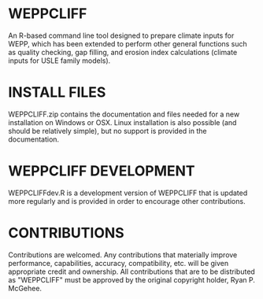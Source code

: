 # WEPPCLIFF
An R-based command line tool designed to prepare climate inputs for WEPP, which has been extended to perform other general functions such as quality checking, gap filling, and erosion index calculations (climate inputs for USLE family models).

# INSTALL FILES
WEPPCLIFF.zip contains the documentation and files needed for a new installation on Windows or OSX. Linux installation is also possible (and should be relatively simple), but no support is provided in the documentation.

# WEPPCLIFF DEVELOPMENT
WEPPCLIFFdev.R is a development version of WEPPCLIFF that is updated more regularly and is provided in order to encourage other contributions.

# CONTRIBUTIONS
Contributions are welcomed. Any contributions that materially improve performance, capabilities, accuracy, compatibility, etc. will be given appropriate credit and ownership. All contributions that are to be distributed as "WEPPCLIFF" must be approved by the original copyright holder, Ryan P. McGehee.
